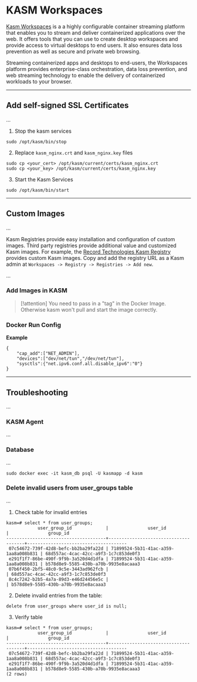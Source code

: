 # KASM Workspaces
[Kasm Workspaces](https://www.kasmweb.com) is a a highly configurable container
streaming platform that enables you to stream and deliver containerized
applications over the web. It offers tools that you can use to create desktop
workspaces and provide access to virtual desktops to end users. It also ensures
data loss prevention as well as secure and private web browsing.

Streaming containerized apps and desktops to end-users, the Workspaces platform
provides enterprise-class orchestration, data loss prevention, and web streaming
technology to enable the delivery of containerized workloads to your browser.

---
## Add self-signed SSL Certificates
...

1. Stop the kasm services
```
sudo /opt/kasm/bin/stop
```

2. Replace `kasm_nginx.crt` and `kasm_nginx.key` files
```
sudo cp <your_cert> /opt/kasm/current/certs/kasm_nginx.crt
sudo cp <your_key> /opt/kasm/current/certs/kasm_nginx.key
```

3. Start the Kasm Services
```
sudo /opt/kasm/bin/start
```

---
## Custom Images
...

Kasm Registries provide easy installation and configuration of custom images.
Third party registries provide additional value and customized Kasm images.
For example, the
[Record Technologies Kasm Registry](https://doctorfree.github.io/kasm-registry)
provides custom Kasm images. Copy and add the registry URL as a Kasm admin at
`Workspaces -> Registry -> Registries -> Add new`.

...

### Add Images in KASM
> [!attention]
> You need to pass in a "tag" in the Docker Image. Otherwise kasm won't pull and start the image correctly.

### Docker Run Config
**Example**
```
{
	"cap_add":["NET_ADMIN"],
	"devices":["dev/net/tun","/dev/net/tun"],
	"sysctls":{"net.ipv6.conf.all.disable_ipv6":"0"}
}
```


---
## Troubleshooting
...

### KASM Agent
...

### Database
...

```
sudo docker exec -it kasm_db psql -U kasmapp -d kasm
```

### Delete invalid users from user_groups table
...

1. Check table for invalid entries
```
kasm=# select * from user_groups;
            user_group_id             |               user_id                |               group_id
--------------------------------------+--------------------------------------+--------------------------------------
 07c54672-739f-42d8-befc-bb2ba29fa22d | 71899524-5b31-41ac-a359-1aa8a008b831 | 68d557ac-4cac-42cc-a9f3-1c7c853de0f3
 e291f1f7-86be-490f-9f9b-3a520d4d1dfa | 71899524-5b31-41ac-a359-1aa8a008b831 | b578d8e9-5585-430b-a70b-9935e8acaaa3
 07b6f450-2bf5-48c0-9c5e-3443ad962fcb |                                      | 68d557ac-4cac-42cc-a9f3-1c7c853de0f3
 8c4c7242-b2b5-4a7a-89d3-e46d24456e5c |                                      | b578d8e9-5585-430b-a70b-9935e8acaaa3
```

2. Delete invalid entries from the table:
```postgresql
delete from user_groups where user_id is null;
```

3. Verify table
```
kasm=# select * from user_groups;
            user_group_id             |               user_id                |               group_id
--------------------------------------+--------------------------------------+--------------------------------------
 07c54672-739f-42d8-befc-bb2ba29fa22d | 71899524-5b31-41ac-a359-1aa8a008b831 | 68d557ac-4cac-42cc-a9f3-1c7c853de0f3
 e291f1f7-86be-490f-9f9b-3a520d4d1dfa | 71899524-5b31-41ac-a359-1aa8a008b831 | b578d8e9-5585-430b-a70b-9935e8acaaa3
(2 rows)
```


